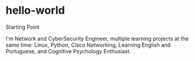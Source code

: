 # hello-world
Starting Point

I'm Network and CyberSecurity Engineer, multiple learning projects at the same time: Linux, Python, Cisco Networking, Learning English and Portuguese, and Cognitive Psychology Enthusiast. 

